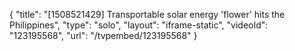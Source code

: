 {
    "title": "[1508521429] Transportable solar energy 'flower' hits the Philippines",
    "type": "solo",
    "layout": "iframe-static",
    "videoId": "123195568",
    "url": "\/tvpembed\/123195568"
}